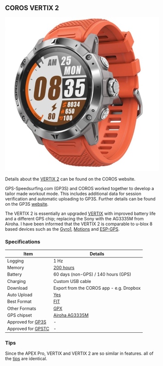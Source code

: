 ## COROS VERTIX 2

![vertix-2](img/vertix-2.jpg)



Details about the [VERTIX 2](https://coros.com/vertix2) can be found on the COROS website.

GPS-Speedsurfing.com (GP3S) and COROS worked together to develop a tailor made workout mode. This includes additional data for session verification and automatic uploading to GP3S. Further details can be found on the GP3S [website](https://www.gps-speedsurfing.com/default.aspx?mnu=item&item=coros).

The VERTIX 2 is essentially an upgraded [VERTIX](../vertix/README.md) with improved battery life and a different GPS chip; replacing the Sony with the AG3335M from Airoha. I have been informed that the VERTIX 2 is comparable to u-blox 8 based devices such as the [Gyro1](../../gyro1/README.md), [Motions](../../motion/README.md) and [ESP-GPS](../../esp-gps/README.md).



### Specifications

| Item                                                       | Details                                                      |
| ---------------------------------------------------------- | ------------------------------------------------------------ |
| Logging                                                    | 1 Hz                                                          |
| Memory                                                     | [200 hours](https://support.coros.com/hc/en-us/articles/360044993811-How-much-memory-do-COROS-watches-have) |
| Battery                                                    | 60 days (non-GPS) / 140 hours (GPS)                          |
| Charging                                                   | Custom USB cable                                             |
| Download                                                   | Export from the COROS app - e.g. Dropbox                     |
| Auto Upload                                                | [Yes](https://www.gps-speedsurfing.com/default.aspx?mnu=item&item=HowAddSession) |
| Best Format                                                | [FIT](https://developer.garmin.com/fit/protocol/)            |
| Other Formats                                              | [GPX](https://en.wikipedia.org/wiki/GPS_Exchange_Format)     |
| GPS chipset                                                | [Airoha AG3335M](http://www.airoha.com.tw/webe/html/pro/index.aspx?kind=80&num=182&lv=2) |
| Approved for [GP3S](https://www.gps-speedsurfing.com/)     | -                                                            |
| Approved for [GPSTC](https://www.gpsteamchallenge.com.au/) | -                                                            |



### Tips

Since the APEX Pro, VERTIX and VERTIX 2 are so similar in features. all of the [tips](../tips.md) are identical.
